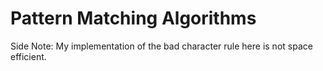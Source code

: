 # Pattern Matching Algorithms
Side Note: My implementation of the bad character rule here is not space efficient.
